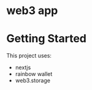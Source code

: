 # web3 app

# Getting Started

This project uses:
- nextjs
- rainbow wallet
- web3.storage
<!-- 
# to upload files to ipfd using w3up
$ npm install -g @web3-storage/w3up-cli 
$ w3up id && w3up register meek10x@gmail.com && w3up whoami 
$ w3up upload ~/Desktop/portfolio_oct_2022.pdf 
 -->
